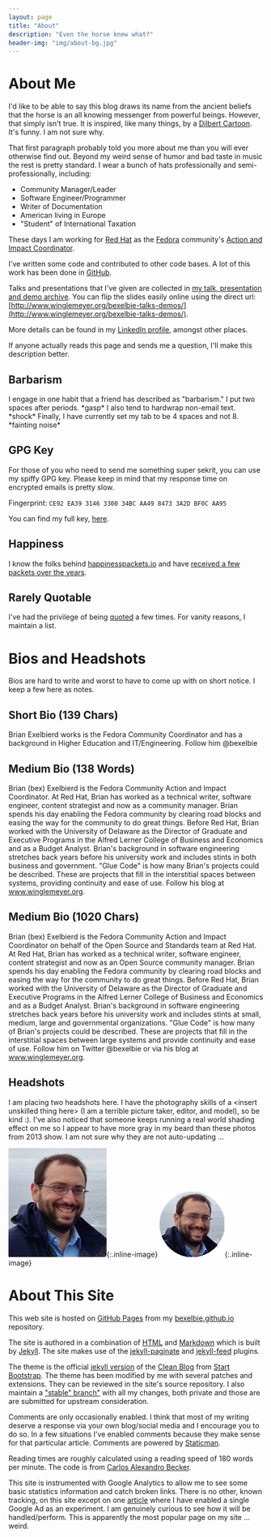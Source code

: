 ```yaml
---
layout: page
title: "About"
description: "Even the horse knew what?"
header-img: "img/about-bg.jpg"
---
```


# About Me

I'd like to be able to say this blog draws its name from the ancient beliefs that the horse is an all knowing messenger from powerful beings. However, that simply isn't true. It is inspired, like many things, by a [Dilbert Cartoon](http://dilbert.com/strip/2015-06-10/).  It's funny. I am not sure why.

That first paragraph probably told you more about me than you will ever otherwise find out. Beyond my weird sense of humor and bad taste in music the rest is pretty standard. I wear a bunch of hats professionally and semi-professionally, including:

* Community Manager/Leader
* Software Engineer/Programmer
* Writer of Documentation
* American living in Europe
* "Student" of International Taxation

These days I am working for [Red Hat](https://community.redhat.com) as the [Fedora](https://www.fedoraproject.org) community's [Action and Impact Coordinator](https://docs.fedoraproject.org/fedora-project/council/fcaic.html).

I've written some code and contributed to other code bases.  A lot of this work has been done in [GitHub](https://github.com/bexelbie).

Talks and presentations that I've given are collected in [my talk, presentation and demo archive](https://github.com/bexelbie/bexelbie-talks-demos).  You can flip the slides easily online using the direct url: [http://www.winglemeyer.org/bexelbie-talks-demos/](http://www.winglemeyer.org/bexelbie-talks-demos/).

More details can be found in my [LinkedIn profile](https://www.linkedin.com/in/bcexelbi), amongst other places.

If anyone actually reads this page and sends me a question, I'll make this description better.

## Barbarism

I engage in one habit that a friend has described as "barbarism."  I put two spaces after periods. \*gasp\*  I also tend to hardwrap non-email text. \*shock\*  Finally, I have currently set my tab to be 4 spaces and not 8. \*fainting noise\*

## GPG Key

For those of you who need to send me something super sekrit, you can use my spiffy GPG key.  Please keep in mind that my response time on
encrypted emails is pretty slow.

Fingerprint: `CE92 EA39 3146 3300 34BC AA49 8473 3A2D BF0C AA95`

You can find my full key, [here](https://keybase.io/bexelbie/pgp_keys.asc?fingerprint=ce92ea393146330034bcaa4984733a2dbf0caa95).

## Happiness

I know the folks behind [happinesspackets.io](https://happinesspackets.io) and have [received a few packets over the years](/happiness-packets.html).

## Rarely Quotable

I've had the privilege of being [quoted](/quoted) a few times.  For vanity reasons, I maintain a list.

# Bios and Headshots

Bios are hard to write and worst to have to come up with on short notice.  I keep a few here as notes.

## Short Bio (139 Chars)

Brian Exelbierd works is the Fedora Community Coordinator and has a background in Higher Education and IT/Engineering. Follow him @bexelbie

## Medium Bio (138 Words)

Brian (bex) Exelbierd is the Fedora Community Action and Impact Coordinator. At Red Hat, Brian has worked as a technical writer, software engineer, content strategist and now as a community manager.  Brian spends his day enabling the Fedora community by clearing road blocks and easing the way for the community to do great things.  Before Red Hat, Brian worked with the University of Delaware as the Director of Graduate and Executive Programs in the Alfred Lerner College of Business and Economics and as a Budget Analyst.  Brian's background in software engineering stretches back years before his university work and includes stints in both business and government.  "Glue Code" is how many Brian's projects could be described.  These are projects that fill in the interstitial spaces between systems, providing continuity and ease of use.  Follow his blog at www.winglemeyer.org.

## Medium Bio (1020 Chars)

Brian (bex) Exelbierd is the Fedora Community Action and Impact Coordinator on behalf of the Open Source and Standards team at Red Hat. At Red Hat, Brian has worked as a technical writer, software engineer, content strategist and now as an Open Source community manager.  Brian spends his day enabling the Fedora community by clearing road blocks and easing the way for the community to do great things.  Before Red Hat, Brian worked with the University of Delaware as the Director of Graduate and Executive Programs in the Alfred Lerner College of Business and Economics and as a Budget Analyst.  Brian's background in software engineering stretches back years before his university work and includes stints at small, medium, large and governmental organizations.  "Glue Code" is how many of Brian's projects could be described.  These are projects that fill in the interstitial spaces between large systems and provide continuity and ease of use.  Follow him on Twitter @bexelbie or via his blog at www.winglemeyer.org.

## Headshots

I am placing two headshots here.  I have the photography skills of a &lt;insert unskilled thing here&gt; (I am a terrible picture taker, editor, and model), so be kind :).  I've also noticed that someone keeps running a real world shading effect on me so I appear to have more gray in my beard than these photos from 2013 show.  I am not sure why they are not auto-updating ...

![bexelbie](/img/headshots/headshot.jpg){:.inline-image} ![bexelbie in a circle](/img/headshots/bexelbie-headshot.png){:.inline-image}

# About This Site

This web site is hosted on [GitHub Pages](https://pages.github.com/) from my [bexelbie.github.io](https://github.com/bexelbie/bexelbie.github.io) repository.

The site is authored in a combination of [HTML](https://en.wikipedia.org/wiki/HTML) and [Markdown](https://daringfireball.net/projects/markdown/) which is built by [Jekyll](http://jekyllrb.com/).  The site makes use of the [jekyll-paginate](http://jekyllrb.com/docs/pagination/) and [jekyll-feed](https://github.com/jekyll/jekyll-feed) plugins.

The theme is the official [jekyll version](https://github.com/BlackrockDigital/startbootstrap-clean-blog-jekyll) of the [Clean Blog](https://startbootstrap.com/template-overviews/clean-blog/) from [Start Bootstrap](https://startbootstrap.com/).  The theme has been modified by me with several patches and extensions.  They can be reviewed in the site's source repository.  I also maintain a ["stable" branch"](https://github.com/bexelbie/startbootstrap-clean-blog-jekyll) with all my changes, both private and those are are submitted for upstream consideration.

Comments are only occasionally enabled.  I think that most of my writing deserve a response via your own blog/social media and I encourage you to do so.  In a few situations I've enabled comments because they make sense for that particular article.  Comments are powered by [Staticman](https://staticman.net/).

Reading times are roughly calculated using a reading speed of 180 words per minute.  The code is from [Carlos Alexandro Becker](https://carlosbecker.com/posts/jekyll-reading-time-without-plugins/).

This site is instrumented with Google Analytics to allow me to see some basic statistics information and catch broken links.  There is no other, known tracking, on this site except on one [article](http://www.winglemeyer.org/ramblings/2016/08/12/no-one-hates-your-phone/) where I have enabled a single Google Ad as an experiment. I am genuinely curious to see how it will be handled/perform. This is apparently the most popular page on my site … weird.
